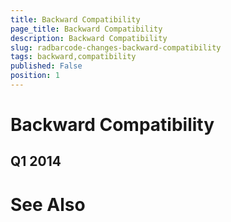 ```yaml
---
title: Backward Compatibility
page_title: Backward Compatibility
description: Backward Compatibility
slug: radbarcode-changes-backward-compatibility
tags: backward,compatibility
published: False
position: 1
---
```


# Backward Compatibility



## Q1 2014

# See Also
